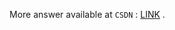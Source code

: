 More answer available at `CSDN` : [LINK](https://blog.csdn.net/capture3333/article/details/127344613?ops_request_misc=%257B%2522request%255Fid%2522%253A%2522170738397916800192276955%2522%252C%2522scm%2522%253A%252220140713.130102334..%2522%257D&request_id=170738397916800192276955&biz_id=0&utm_medium=distribute.pc_search_result.none-task-blog-2~all~sobaiduend~default-1-127344613-null-null.142^v99^pc_search_result_base4&utm_term=%E7%BC%96%E8%AF%91%E5%8E%9F%E7%90%86%20%E7%AD%94%E6%A1%88%20%E9%99%88%E7%81%AB%E6%97%BA&spm=1018.2226.3001.4187) .